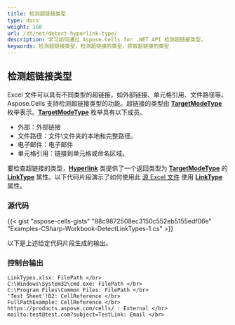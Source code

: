 ```yaml
---
title: 检测超链接类型
type: docs
weight: 160
url: /zh/net/detect-hyperlink-type/
description: 学习如何通过 Aspose.Cells for .NET API 检测超链接类型。
keywords: 检测超链接类型，检测超链接的类型，获取超链接的类型
---
```


## **检测超链接类型**

Excel 文件可以具有不同类型的超链接，如外部链接、单元格引用、文件路径等。Aspose.Cells 支持检测超链接类型的功能。超链接的类型由 [**TargetModeType**](https://reference.aspose.com/cells/net/aspose.cells/targetmodetype) 枚举表示。[**TargetModeType**](https://reference.aspose.com/cells/net/aspose.cells/targetmodetype) 枚举具有以下成员。

- 外部：外部链接
- 文件路径：文件\文件夹的本地和完整路径。
- 电子邮件：电子邮件
- 单元格引用：链接到单元格或命名区域。

要检查超链接的类型，[**Hyperlink**](https://reference.aspose.com/cells/net/aspose.cells/hyperlink) 类提供了一个返回类型为 [**TargetModeType**](https://reference.aspose.com/cells/net/aspose.cells/targetmodetype) 的 [**LinkType**](https://reference.aspose.com/cells/net/aspose.cells/hyperlink/properties/linktype) 属性。以下代码片段演示了如何使用此 [源 Excel 文件](94896195.xlsx) 使用 [**LinkType**](https://reference.aspose.com/cells/net/aspose.cells/hyperlink/properties/linktype) 属性。

### 源代码

{{< gist "aspose-cells-gists" "88c9872508ec3150c552eb5155edf06e" "Examples-CSharp-Workbook-DetectLinkTypes-1.cs" >}}

以下是上述给定代码片段生成的输出。

### 控制台输出
```
LinkTypes.xlsx: FilePath </br>
C:\Windows\System32\cmd.exe: FilePath </br>
C:\Program Files\Common Files: FilePath </br>
'Test Sheet'!B2: CellReference </br>
FullPathExample: CellReference </br>
https://products.aspose.com/cells/ : External </br>
mailto:test@test.com?subject=TestLink: Email </br>
```
